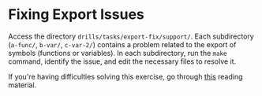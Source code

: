 # Fixing Export Issues

Access the directory `drills/tasks/export-fix/support/`.
Each subdirectory (`a-func/`, `b-var/`, `c-var-2/`) contains a problem related to the export of symbols (functions or variables).
In each subdirectory, run the `make` command, identify the issue, and edit the necessary files to resolve it.

If you're having difficulties solving this exercise, go through [this](../../../reading/linking.md) reading material.
